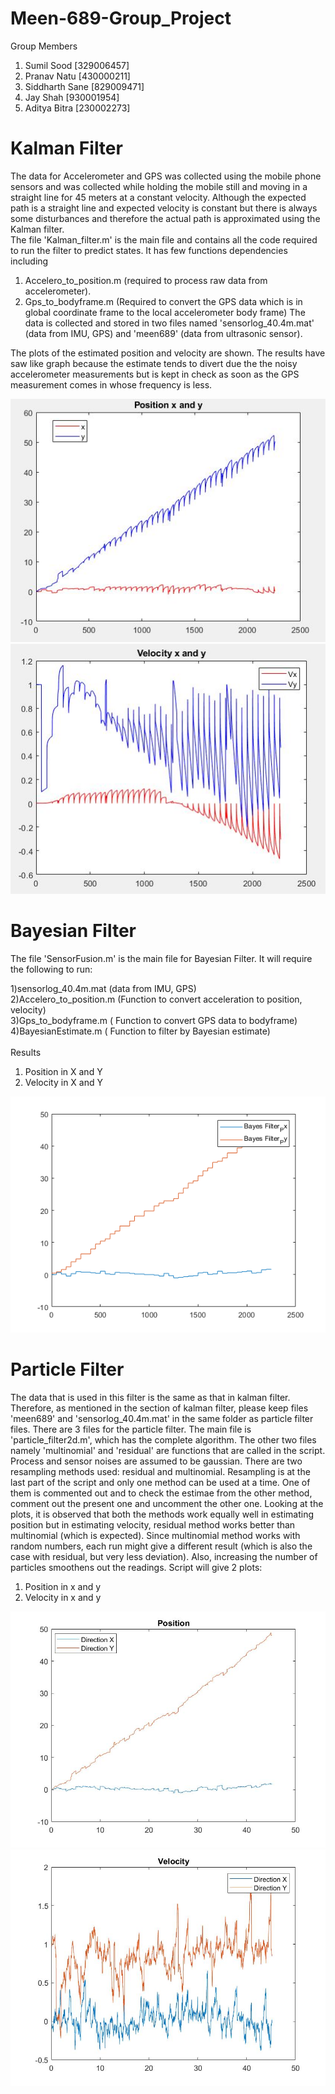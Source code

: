 # Meen-689-Group_Project
Group Members
1. Sumil Sood [329006457]
2. Pranav Natu [430000211]
3. Siddharth Sane [829009471]
4. Jay Shah [930001954]
5. Aditya Bitra [230002273]
# Kalman Filter
The data for Accelerometer and GPS was collected using the mobile phone sensors and was collected while holding the mobile still and moving in a straight line for 45 meters at a constant velocity. Although the expected path is a straight line and expected velocity is constant but there is always some disturbances and therefore the actual path is approximated using the Kalman filter.\
The file 'Kalman_filter.m' is the main file and contains all the code required to run the filter to predict states. It has few functions dependencies including
1. Accelero_to_position.m (required to process raw data from accelerometer).
2. Gps_to_bodyframe.m (Required to convert the GPS data which is in global coordinate frame to the local accelerometer body frame) 
The data is collected and stored in two files named 'sensorlog_40.4m.mat' (data from IMU, GPS) and 'meen689' (data from ultrasonic sensor).

The plots of the estimated position and velocity are shown. The results have saw like graph because the estimate tends to divert due the the noisy accelerometer measurements but is kept in check as soon as the GPS measurement comes in whose frequency is less.

![](Images/Kalman_position_plot.JPG)
![](Images/Kalman_velocity_plot.JPG)

# Bayesian Filter
The file 'SensorFusion.m' is the main file for Bayesian Filter.
It will require the following to run:

1)sensorlog_40.4m.mat (data from IMU, GPS)\
2)Accelero_to_position.m (Function to convert acceleration to position, velocity)\
3)Gps_to_bodyframe.m ( Function to convert GPS data to bodyframe)\
4)BayesianEstimate.m ( Function to filter by Bayesian estimate)\
\
Results
1) Position in X and Y
2) Velocity in X and Y

![](Images/BayesFilter.png)

# Particle Filter
The data that is used in this filter is the same as that in kalman filter. Therefore, as mentioned in the section of kalman filter, please keep files 'meen689' and 'sensorlog_40.4m.mat' in the same folder as particle filter files. 
There are 3 files for the particle filter. The main file is 'particle_filter2d.m', which has the complete algorithm. The other two files namely 'multinomial' and 'residual' are functions that are called in the script.
Process and sensor noises are assumed to be gaussian. There are two resampling methods used: residual and multinomial. Resampling is at the last part of the script and only one method can be used at a time. One of them is commented out and to check the estimae from the other method, comment out the present one and uncomment the other one. Looking at the plots, it is observed that both the methods work equally well in estimating position but in estimating velocity, residual method works better than multinomial (which is expected).
Since multinomial method works with random numbers, each run might give a different result (which is also the case with residual, but very less deviation). Also, increasing the number of particles smoothens out the readings. 
Script will give 2 plots:
1. Position in x and y
2. Velocity in x and y

![](Images/particle_position_plot.jpg) <!-- .element height="50%" width="50%" -->
![](Images/particle_velocity_plot.jpg)
